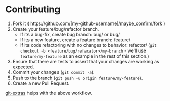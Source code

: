# Contributing

1. Fork it ( https://github.com/[my-github-username]/maybe_confirm/fork )
2. Create your feature/bug/refactor branch.
   - If its a bug-fix, create bug branch: bug/<issue-number> or bug/<issue-short-description>
   - If its a new feature, create a feature branch:  feature/<feature-short-description>
   - If its code refactoring with no changes to behavior: refactor/<refactoring-short-goals>
    (`git checkout -b <feature/bug/refacator>/my-branch` - we'll use `feature/my-feature` as
    an example in the rest of this section.)
3. Ensure that there are tests to assert that your changes are working as expected.
3. Commit your changes (`git commit -a`).
4. Push to the branch (`git push -u origin feature/my-feature`).
5. Create a new Pull Request.

[git-extras][] helps with the above workflow.

[git-extras]: https://github.com/visionmedia/git-extras
